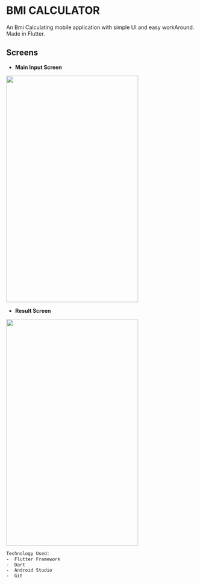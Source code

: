 # BMI CALCULATOR

An Bmi Calculating mobile application with simple UI and easy workAround.
Made in Flutter.
## Screens

- **Main Input Screen**


<img src="ReadMe_assest/Main_Screen_BMI.gif" width = 350 height = 600>



- **Result Screen**


<img src="ReadMe_assest/Result_Screen.gif" width = 350 height = 600>


```html
Technology Used:
-  Flutter Framework
-  Dart
-  Android Studio
-  Git
```




